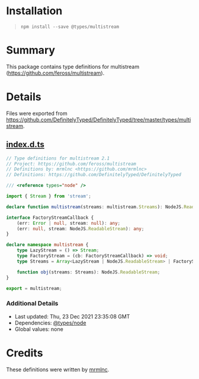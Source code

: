 # Installation
> `npm install --save @types/multistream`

# Summary
This package contains type definitions for multistream (https://github.com/feross/multistream).

# Details
Files were exported from https://github.com/DefinitelyTyped/DefinitelyTyped/tree/master/types/multistream.
## [index.d.ts](https://github.com/DefinitelyTyped/DefinitelyTyped/tree/master/types/multistream/index.d.ts)
````ts
// Type definitions for multistream 2.1
// Project: https://github.com/feross/multistream
// Definitions by: mrmlnc <https://github.com/mrmlnc>
// Definitions: https://github.com/DefinitelyTyped/DefinitelyTyped

/// <reference types="node" />

import { Stream } from 'stream';

declare function multistream(streams: multistream.Streams): NodeJS.ReadableStream;

interface FactoryStreamCallback {
    (err: Error | null, stream: null): any;
    (err: null, stream: NodeJS.ReadableStream): any;
}

declare namespace multistream {
    type LazyStream = () => Stream;
    type FactoryStream = (cb: FactoryStreamCallback) => void;
    type Streams = Array<LazyStream | NodeJS.ReadableStream> | FactoryStream;

    function obj(streams: Streams): NodeJS.ReadableStream;
}

export = multistream;

````

### Additional Details
 * Last updated: Thu, 23 Dec 2021 23:35:08 GMT
 * Dependencies: [@types/node](https://npmjs.com/package/@types/node)
 * Global values: none

# Credits
These definitions were written by [mrmlnc](https://github.com/mrmlnc).
